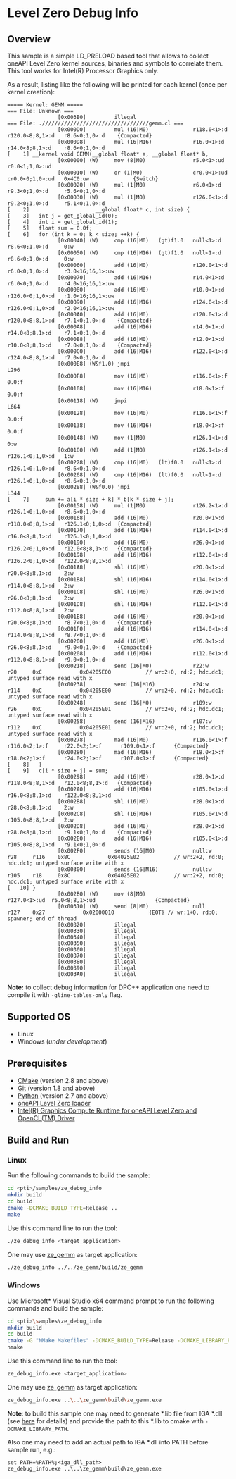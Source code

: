 # Level Zero Debug Info
## Overview
This sample is a simple LD_PRELOAD based tool that allows to collect oneAPI Level Zero kernel sources, binaries and symbols to correlate them. This tool works for Intel(R) Processor Graphics only.

As a result, listing like the following will be printed for each kernel (once per kernel creation):
```
===== Kernel: GEMM =====
=== File: Unknown ===
                [0x003B0]         illegal
=== File: .//////////////////////////////////gemm.cl ===
                [0x000D0]         mul (16|M0)              r118.0<1>:d   r120.0<8;8,1>:d   r8.6<0;1,0>:d    {Compacted}
                [0x000D8]         mul (16|M16)             r16.0<1>:d    r14.0<8;8,1>:d    r8.6<0;1,0>:d
[    1] __kernel void GEMM(__global float* a, __global float* b,
                [0x00000] (W)     mov (8|M0)               r5.0<1>:ud    r0.0<1;1,0>:ud
                [0x00010] (W)     or (1|M0)                cr0.0<1>:ud   cr0.0<0;1,0>:ud   0x4C0:uw              {Switch}
                [0x00020] (W)     mul (1|M0)               r6.0<1>:d     r9.3<0;1,0>:d     r5.6<0;1,0>:d
                [0x00030] (W)     mul (1|M0)               r126.0<1>:d   r9.2<0;1,0>:d     r5.1<0;1,0>:d
[    2]                     __global float* c, int size) {
[    3]   int j = get_global_id(0);
[    4]   int i = get_global_id(1);
[    5]   float sum = 0.0f;
[    6]   for (int k = 0; k < size; ++k) {
                [0x00040] (W)     cmp (16|M0)   (gt)f1.0   null<1>:d     r8.6<0;1,0>:d     0:w
                [0x00050] (W)     cmp (16|M16)  (gt)f1.0   null<1>:d     r8.6<0;1,0>:d     0:w
                [0x00060]         add (16|M0)              r120.0<1>:d   r6.0<0;1,0>:d     r3.0<16;16,1>:uw
                [0x00070]         add (16|M16)             r14.0<1>:d    r6.0<0;1,0>:d     r4.0<16;16,1>:uw
                [0x00080]         add (16|M0)              r10.0<1>:d    r126.0<0;1,0>:d   r1.0<16;16,1>:uw
                [0x00090]         add (16|M16)             r124.0<1>:d   r126.0<0;1,0>:d   r2.0<16;16,1>:uw
                [0x000A0]         add (16|M0)              r120.0<1>:d   r120.0<8;8,1>:d   r7.1<0;1,0>:d    {Compacted}
                [0x000A8]         add (16|M16)             r14.0<1>:d    r14.0<8;8,1>:d    r7.1<0;1,0>:d
                [0x000B8]         add (16|M0)              r12.0<1>:d    r10.0<8;8,1>:d    r7.0<0;1,0>:d    {Compacted}
                [0x000C0]         add (16|M16)             r122.0<1>:d   r124.0<8;8,1>:d   r7.0<0;1,0>:d
                [0x000E8] (W&f1.0) jmpi                                L296
                [0x000F8]         mov (16|M0)              r116.0<1>:f   0.0:f
                [0x00108]         mov (16|M16)             r18.0<1>:f    0.0:f
                [0x00118] (W)     jmpi                                 L664
                [0x00128]         mov (16|M0)              r116.0<1>:f   0.0:f
                [0x00138]         mov (16|M16)             r18.0<1>:f    0.0:f
                [0x00148] (W)     mov (1|M0)               r126.1<1>:d   0:w
                [0x00180] (W)     add (1|M0)               r126.1<1>:d   r126.1<0;1,0>:d   1:w
                [0x00228] (W)     cmp (16|M0)   (lt)f0.0   null<1>:d     r126.1<0;1,0>:d   r8.6<0;1,0>:d
                [0x00268] (W)     cmp (16|M16)  (lt)f0.0   null<1>:d     r126.1<0;1,0>:d   r8.6<0;1,0>:d
                [0x00288] (W&f0.0) jmpi                                L344
[    7]     sum += a[i * size + k] * b[k * size + j];
                [0x00158] (W)     mul (1|M0)               r126.2<1>:d   r126.1<0;1,0>:d   r8.6<0;1,0>:d
                [0x00168]         add (16|M0)              r20.0<1>:d    r118.0<8;8,1>:d   r126.1<0;1,0>:d  {Compacted}
                [0x00170]         add (16|M16)             r114.0<1>:d   r16.0<8;8,1>:d    r126.1<0;1,0>:d
                [0x00190]         add (16|M0)              r26.0<1>:d    r126.2<0;1,0>:d   r12.0<8;8,1>:d   {Compacted}
                [0x00198]         add (16|M16)             r112.0<1>:d   r126.2<0;1,0>:d   r122.0<8;8,1>:d
                [0x001A8]         shl (16|M0)              r20.0<1>:d    r20.0<8;8,1>:d    2:w
                [0x001B8]         shl (16|M16)             r114.0<1>:d   r114.0<8;8,1>:d   2:w
                [0x001C8]         shl (16|M0)              r26.0<1>:d    r26.0<8;8,1>:d    2:w
                [0x001D8]         shl (16|M16)             r112.0<1>:d   r112.0<8;8,1>:d   2:w
                [0x001E8]         add (16|M0)              r20.0<1>:d    r20.0<8;8,1>:d    r8.7<0;1,0>:d    {Compacted}
                [0x001F0]         add (16|M16)             r114.0<1>:d   r114.0<8;8,1>:d   r8.7<0;1,0>:d
                [0x00200]         add (16|M0)              r26.0<1>:d    r26.0<8;8,1>:d    r9.0<0;1,0>:d    {Compacted}
                [0x00208]         add (16|M16)             r112.0<1>:d   r112.0<8;8,1>:d   r9.0<0;1,0>:d
                [0x00218]         send (16|M0)             r22:w    r20     0xC            0x04205E00           // wr:2+0, rd:2; hdc.dc1; untyped surface read with x
                [0x00238]         send (16|M16)            r24:w    r114    0xC            0x04205E00           // wr:2+0, rd:2; hdc.dc1; untyped surface read with x
                [0x00248]         send (16|M0)             r109:w   r26     0xC            0x04205E01           // wr:2+0, rd:2; hdc.dc1; untyped surface read with x
                [0x00258]         send (16|M16)            r107:w   r112    0xC            0x04205E01           // wr:2+0, rd:2; hdc.dc1; untyped surface read with x
                [0x00278]         mad (16|M0)              r116.0<1>:f   r116.0<2;1>:f     r22.0<2;1>:f      r109.0<1>:f      {Compacted}
                [0x00280]         mad (16|M16)             r18.0<1>:f    r18.0<2;1>:f      r24.0<2;1>:f      r107.0<1>:f      {Compacted}
[    8]   }
[    9]   c[i * size + j] = sum;
                [0x00298]         add (16|M0)              r28.0<1>:d    r118.0<8;8,1>:d   r12.0<8;8,1>:d   {Compacted}
                [0x002A0]         add (16|M16)             r105.0<1>:d   r16.0<8;8,1>:d    r122.0<8;8,1>:d
                [0x002B8]         shl (16|M0)              r28.0<1>:d    r28.0<8;8,1>:d    2:w
                [0x002C8]         shl (16|M16)             r105.0<1>:d   r105.0<8;8,1>:d   2:w
                [0x002D8]         add (16|M0)              r28.0<1>:d    r28.0<8;8,1>:d    r9.1<0;1,0>:d    {Compacted}
                [0x002E0]         add (16|M16)             r105.0<1>:d   r105.0<8;8,1>:d   r9.1<0;1,0>:d
                [0x002F0]         sends (16|M0)            null:w   r28     r116    0x8C            0x04025E02           // wr:2+2, rd:0; hdc.dc1; untyped surface write with x
                [0x00300]         sends (16|M16)           null:w   r105    r18     0x8C            0x04025E02           // wr:2+2, rd:0; hdc.dc1; untyped surface write with x
[   10] }
                [0x002B0] (W)     mov (8|M0)               r127.0<1>:ud  r5.0<8;8,1>:ud                   {Compacted}
                [0x00310] (W)     send (8|M0)              null     r127    0x27            0x02000010           {EOT} // wr:1+0, rd:0; spawner; end of thread
                [0x00320]         illegal
                [0x00330]         illegal
                [0x00340]         illegal
                [0x00350]         illegal
                [0x00360]         illegal
                [0x00370]         illegal
                [0x00380]         illegal
                [0x00390]         illegal
                [0x003A0]         illegal
```
**Note:** to collect debug information for DPC++ application one need to compile it with `-gline-tables-only` flag.

## Supported OS
- Linux
- Windows (*under development*)

## Prerequisites
- [CMake](https://cmake.org/) (version 2.8 and above)
- [Git](https://git-scm.com/) (version 1.8 and above)
- [Python](https://www.python.org/) (version 2.7 and above)
- [oneAPI Level Zero loader](https://github.com/oneapi-src/level-zero)
- [Intel(R) Graphics Compute Runtime for oneAPI Level Zero and OpenCL(TM) Driver](https://github.com/intel/compute-runtime)

## Build and Run
### Linux
Run the following commands to build the sample:
```sh
cd <pti>/samples/ze_debug_info
mkdir build
cd build
cmake -DCMAKE_BUILD_TYPE=Release ..
make
```
Use this command line to run the tool:
```sh
./ze_debug_info <target_application>
```
One may use [ze_gemm](../ze_gemm) as target application:
```sh
./ze_debug_info ../../ze_gemm/build/ze_gemm
```
### Windows
Use Microsoft* Visual Studio x64 command prompt to run the following commands and build the sample:
```sh
cd <pti>\samples\ze_debug_info
mkdir build
cd build
cmake -G "NMake Makefiles" -DCMAKE_BUILD_TYPE=Release -DCMAKE_LIBRARY_PATH=<level_zero_loader>\lib;<iga_lib_path> -DCMAKE_INCLUDE_PATH=<level_zero_loader>\include ..
nmake
```
Use this command line to run the tool:
```sh
ze_debug_info.exe <target_application>
```
One may use [ze_gemm](../ze_gemm) as target application:
```sh
ze_debug_info.exe ..\..\ze_gemm\build\ze_gemm.exe
```
**Note**: to build this sample one may need to generate *.lib file from IGA *.dll (see [here](https://stackoverflow.com/questions/9946322/how-to-generate-an-import-library-lib-file-from-a-dll) for details) and provide the path to this *.lib to cmake with `-DCMAKE_LIBRARY_PATH`.

Also one may need to add an actual path to IGA *.dll into PATH before sample run, e.g.:
```
set PATH=%PATH%;<iga_dll_path>
ze_debug_info.exe ..\..\ze_gemm\build\ze_gemm.exe
```